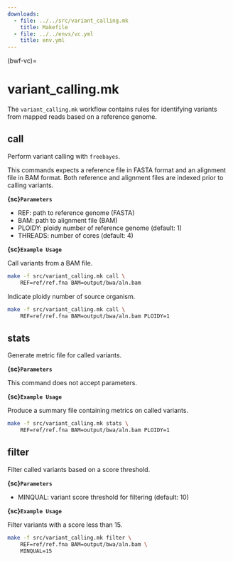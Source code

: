 ```yaml
---
downloads:
  - file: ../../src/variant_calling.mk
    title: Makefile
  - file: ../../envs/vc.yml
    title: env.yml
---
```


(bwf-vc)=
# variant_calling.mk

The `variant_calling.mk` workflow contains rules for identifying variants from mapped reads based on a reference genome.

## call

Perform variant calling with `freebayes`.

This commands expects a reference file in FASTA format and an alignment file in BAM format. Both reference and alignment files are indexed prior to calling variants.

**{sc}`Parameters`**

- REF: path to reference genome (FASTA)
- BAM: path to alignment file (BAM)
- PLOIDY: ploidy number of reference genome (default: 1)
- THREADS: number of cores (default: 4)

**{sc}`Example Usage`**

Call variants from a BAM file.
```bash
make -f src/variant_calling.mk call \
    REF=ref/ref.fna BAM=output/bwa/aln.bam
```

Indicate ploidy number of source organism.
```bash
make -f src/variant_calling.mk call \
    REF=ref/ref.fna BAM=output/bwa/aln.bam PLOIDY=1
```

## stats

Generate metric file for called variants.

**{sc}`Parameters`**

This command does not accept parameters.

**{sc}`Example Usage`**

Produce a summary file containing metrics on called variants.
```bash
make -f src/variant_calling.mk stats \
    REF=ref/ref.fna BAM=output/bwa/aln.bam PLOIDY=1
```

## filter

Filter called variants based on a score threshold.

**{sc}`Parameters`**

- MINQUAL: variant score threshold for filtering (default: 10)

**{sc}`Example Usage`**

Filter variants with a score less than 15.
```bash
make -f src/variant_calling.mk filter \
    REF=ref/ref.fna BAM=output/bwa/aln.bam \
    MINQUAL=15
```
